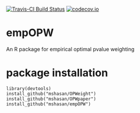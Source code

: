 [![Travis-CI Build Status](https://travis-ci.org/mshasan/empOPW.svg?branch=master)](https://travis-ci.org/mshasan/empOPW)
[![codecov.io](https://codecov.io/github/mshasan/empOPW/coverage.svg?branch=master)](https://codecov.io/github/mshasan/empOPW?branch=master)

# empOPW
An R package for empirical optimal pvalue weighting

# package installation
```{r}
library(devtools)
install_github("mshasan/OPWeight")
install_github("mshasan/OPWpaper")
install_github("mshasan/empOPW")
```
